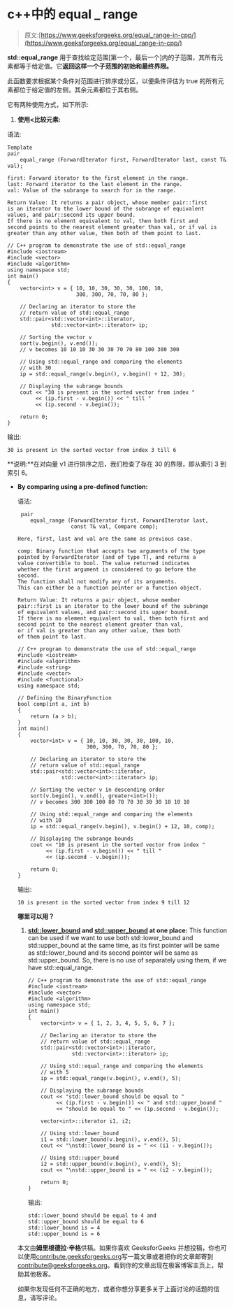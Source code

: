 # c++中的 equal _ range

> 原文:[https://www.geeksforgeeks.org/equal_range-in-cpp/](https://www.geeksforgeeks.org/equal_range-in-cpp/)

**std::equal_range** 用于查找给定范围[第一个，最后一个]内的子范围，其所有元素都等于给定值。它**返回这样一个子范围的初始和最终界限。**

此函数要求根据某个条件对范围进行排序或分区，以便条件评估为 true 的所有元素都位于给定值的左侧，其余元素都位于其右侧。

它有两种使用方式，如下所示:

1.  **使用<比较元素:**

语法:

```
Template
pair 
    equal_range (ForwardIterator first, ForwardIterator last, const T& val);

first: Forward iterator to the first element in the range.
last: Forward iterator to the last element in the range.
val: Value of the subrange to search for in the range.

Return Value: It returns a pair object, whose member pair::first 
is an iterator to the lower bound of the subrange of equivalent 
values, and pair::second its upper bound.
If there is no element equivalent to val, then both first and 
second points to the nearest element greater than val, or if val is
greater than any other value, then both of them point to last.

```

```
// C++ program to demonstrate the use of std::equal_range
#include <iostream>
#include <vector>
#include <algorithm>
using namespace std;
int main()
{
    vector<int> v = { 10, 10, 30, 30, 30, 100, 10,
                      300, 300, 70, 70, 80 };

    // Declaring an iterator to store the
    // return value of std::equal_range
    std::pair<std::vector<int>::iterator,
              std::vector<int>::iterator> ip;

    // Sorting the vector v
    sort(v.begin(), v.end());
    // v becomes 10 10 10 30 30 30 70 70 80 100 300 300

    // Using std::equal_range and comparing the elements
    // with 30
    ip = std::equal_range(v.begin(), v.begin() + 12, 30);

    // Displaying the subrange bounds
    cout << "30 is present in the sorted vector from index "
         << (ip.first - v.begin()) << " till "
         << (ip.second - v.begin());

    return 0;
}
```

输出:

```
30 is present in the sorted vector from index 3 till 6

```

**说明:**在对向量 v1 进行排序之后，我们检查了存在 30 的界限，即从索引 3 到索引 6。

*   **By comparing using a pre-defined function:**

    语法:

    ```
     pair 
        equal_range (ForwardIterator first, ForwardIterator last, 
                     const T& val, Compare comp);

    Here, first, last and val are the same as previous case.

    comp: Binary function that accepts two arguments of the type 
    pointed by ForwardIterator (and of type T), and returns a
    value convertible to bool. The value returned indicates 
    whether the first argument is considered to go before the
    second. 
    The function shall not modify any of its arguments.
    This can either be a function pointer or a function object.

    Return Value: It returns a pair object, whose member 
    pair::first is an iterator to the lower bound of the subrange 
    of equivalent values, and pair::second its upper bound. 
    If there is no element equivalent to val, then both first and
    second point to the nearest element greater than val,
    or if val is greater than any other value, then both
    of them point to last.

    ```

    ```
    // C++ program to demonstrate the use of std::equal_range
    #include <iostream>
    #include <algorithm>
    #include <string>
    #include <vector>
    #include <functional>
    using namespace std;

    // Defining the BinaryFunction
    bool comp(int a, int b)
    {
        return (a > b);
    }
    int main()
    {
        vector<int> v = { 10, 10, 30, 30, 30, 100, 10,
                          300, 300, 70, 70, 80 };

        // Declaring an iterator to store the
        // return value of std::equal_range
        std::pair<std::vector<int>::iterator,
                  std::vector<int>::iterator> ip;

        // Sorting the vector v in descending order
        sort(v.begin(), v.end(), greater<int>());
        // v becomes 300 300 100 80 70 70 30 30 30 10 10 10

        // Using std::equal_range and comparing the elements
        // with 10
        ip = std::equal_range(v.begin(), v.begin() + 12, 10, comp);

        // Displaying the subrange bounds
        cout << "10 is present in the sorted vector from index "
             << (ip.first - v.begin()) << " till "
             << (ip.second - v.begin());

        return 0;
    }
    ```

    输出:

    ```
    10 is present in the sorted vector from index 9 till 12

    ```

    **哪里可以用？**

    1.  **[std::lower_bound](https://www.geeksforgeeks.org/stdlower_bound-in-c/) and [std::upper_bound](https://www.geeksforgeeks.org/stdupper_bound-in-cpp/) at one place:** This function can be used if we want to use both std::lower_bound and std::upper_bound at the same time, as its first pointer will be same as std::lower_bound and its second pointer will be same as std::upper_bound. So, there is no use of separately using them, if we have std::equal_range.

        ```
        // C++ program to demonstrate the use of std::equal_range
        #include <iostream>
        #include <vector>
        #include <algorithm>
        using namespace std;
        int main()
        {
            vector<int> v = { 1, 2, 3, 4, 5, 5, 6, 7 };

            // Declaring an iterator to store the
            // return value of std::equal_range
            std::pair<std::vector<int>::iterator,
                      std::vector<int>::iterator> ip;

            // Using std::equal_range and comparing the elements
            // with 5
            ip = std::equal_range(v.begin(), v.end(), 5);

            // Displaying the subrange bounds
            cout << "std::lower_bound should be equal to "
                 << (ip.first - v.begin()) << " and std::upper_bound "
                 << "should be equal to " << (ip.second - v.begin());

            vector<int>::iterator i1, i2;

            // Using std::lower_bound
            i1 = std::lower_bound(v.begin(), v.end(), 5);
            cout << "\nstd::lower_bound is = " << (i1 - v.begin());

            // Using std::upper_bound
            i2 = std::upper_bound(v.begin(), v.end(), 5);
            cout << "\nstd::upper_bound is = " << (i2 - v.begin());

            return 0;
        }
        ```

        输出:

        ```
        std::lower_bound should be equal to 4 and 
        std::upper_bound should be equal to 6
        std::lower_bound is = 4
        std::upper_bound is = 6

        ```

    本文由**姆里根德拉·辛格**供稿。如果你喜欢 GeeksforGeeks 并想投稿，你也可以使用[contribute.geeksforgeeks.org](http://www.contribute.geeksforgeeks.org)写一篇文章或者把你的文章邮寄到 contribute@geeksforgeeks.org。看到你的文章出现在极客博客主页上，帮助其他极客。

    如果你发现任何不正确的地方，或者你想分享更多关于上面讨论的话题的信息，请写评论。